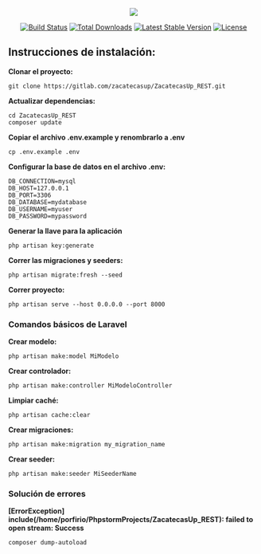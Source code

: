 <p align="center"><img src="https://laravel.com/assets/img/components/logo-laravel.svg"></p>

<p align="center">
<a href="https://travis-ci.org/laravel/framework"><img src="https://travis-ci.org/laravel/framework.svg" alt="Build Status"></a>
<a href="https://packagist.org/packages/laravel/framework"><img src="https://poser.pugx.org/laravel/framework/d/total.svg" alt="Total Downloads"></a>
<a href="https://packagist.org/packages/laravel/framework"><img src="https://poser.pugx.org/laravel/framework/v/stable.svg" alt="Latest Stable Version"></a>
<a href="https://packagist.org/packages/laravel/framework"><img src="https://poser.pugx.org/laravel/framework/license.svg" alt="License"></a>
</p>

## Instrucciones de instalación:
**Clonar el proyecto:**
```
git clone https://gitlab.com/zacatecasup/ZacatecasUp_REST.git
```

**Actualizar dependencias:**
```
cd ZacatecasUp_REST
composer update
```

**Copiar el archivo .env.example y renombrarlo a .env**
```
cp .env.example .env
```

**Configurar la base de datos en el archivo .env:**
```
DB_CONNECTION=mysql
DB_HOST=127.0.0.1
DB_PORT=3306
DB_DATABASE=mydatabase
DB_USERNAME=myuser
DB_PASSWORD=mypassword
```

**Generar la llave para la aplicación**
```
php artisan key:generate
```

**Correr las migraciones y seeders:**
```
php artisan migrate:fresh --seed
```

**Correr proyecto:**
```
php artisan serve --host 0.0.0.0 --port 8000
```

### Comandos básicos de Laravel
**Crear modelo:**
```
php artisan make:model MiModelo
```

**Crear controlador:**
```
php artisan make:controller MiModeloController
```

**Limpiar caché:**
```
php artisan cache:clear
```

**Crear migraciones:**
```
php artisan make:migration my_migration_name
```

**Crear seeder:**
```
php artisan make:seeder MiSeederName
```

### Solución de errores

**[ErrorException] include(/home/porfirio/PhpstormProjects/ZacatecasUp_REST): 
failed to open stream: Success** 
```
composer dump-autoload
```